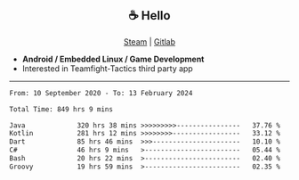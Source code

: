 <h2 align="center"> ☕ Hello </h2>

<p align="center">
  <a href="https://steamcommunity.com/id/Niforances/">Steam</a> |
  <a href="https://gitlab.com/niforances">Gitlab</a>
</p>

 - **Android / Embedded Linux / Game Development**
 - Interested in Teamfight-Tactics third party app

------

<!--START_SECTION:waka-->

```txt
From: 10 September 2020 - To: 13 February 2024

Total Time: 849 hrs 9 mins

Java             320 hrs 38 mins >>>>>>>>>----------------   37.76 %
Kotlin           281 hrs 12 mins >>>>>>>>-----------------   33.12 %
Dart             85 hrs 46 mins  >>>----------------------   10.10 %
C#               46 hrs 9 mins   >------------------------   05.44 %
Bash             20 hrs 22 mins  >------------------------   02.40 %
Groovy           19 hrs 59 mins  >------------------------   02.35 %
```

<!--END_SECTION:waka-->
